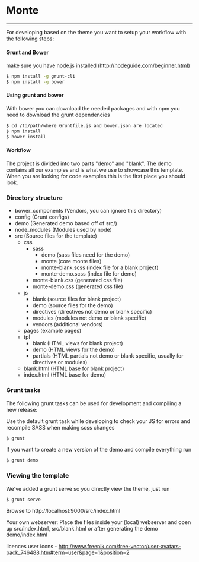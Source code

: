 # Monte

--------------

For developing based on the theme you want to setup your workflow with the following steps:

#### Grunt and Bower
make sure you have node.js installed (http://nodeguide.com/beginner.html)
```sh
$ npm install -g grunt-cli
$ npm install -g bower
```

#### Using grunt and bower
With bower you can download the needed packages and with npm you need to download the grunt dependencies
```sh
$ cd /to/path/where Gruntfile.js and bower.json are located
$ npm install
$ bower install
```

#### Workflow
The project is divided into two parts "demo" and "blank". The demo contains all our examples and is what we use to showcase this template.
When you are looking for code examples this is the first place you should look.

### Directory structure
- bower_components                        (Vendors, you can ignore this directory)
- config                                  (Grunt configs)
- demo                                    (Generated demo based off of src/)
- node_modules                            (Modules used by node)
- src                                     (Source files for the template)
  - css
    - sass
      - demo                              (sass files need for the demo)
      - monte                     (core monte files)
      - monte-blank.scss          (index file for a blank project)
      - monte-demo.scss           (index file for demo)
    - monte-blank.css             (generated css file)
    - monte-demo.css              (generated css file)
  - js
    - blank                               (source files for blank project)
    - demo                                (source files for the demo)
    - directives                          (directives not demo or blank specific)
    - modules                             (modules not demo or blank specific)
    - vendors                             (additional vendors)
  - pages                                 (example pages)
  - tpl
    - blank                               (HTML views for blank project)
    - demo                                (HTML views for the demo)
    - partials                            (HTML partials not demo or blank specific, usually for directives or modules)
  - blank.html                            (HTML base for blank project)
  - index.html                            (HTML base for demo)

### Grunt tasks
The following grunt tasks can be used for development and compiling a new release:

Use the default grunt task while developing to check your JS for errors and recompile SASS when making scss changes
```sh
$ grunt
```

If you want to create a new version of the demo and compile everything run
```sh
$ grunt demo
```

### Viewing the template

We've added a grunt serve so you directly view the theme, just run
```sh
$ grunt serve
```
Browse to http://localhost:9000/src/index.html

Your own webserver:
Place the files inside your (local) webserver and open up src/index.html, src/blank.html or after generating the demo demo/index.html

licences
user icons - http://www.freepik.com/free-vector/user-avatars-pack_746488.htm#term=user&page=1&position=2
